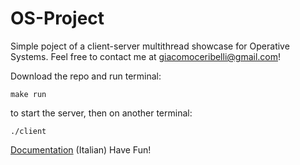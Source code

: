 # OS-Project

Simple poject of a client-server multithread showcase for Operative Systems. Feel free to contact me at giacomoceribelli@gmail.com!


Download the repo and run terminal:

    make run
to start the server, then on another terminal:

    ./client

<a href="https://github.com/ceribbo/so-project/documentazione.pdf">Documentation</a> (Italian)
Have Fun!
